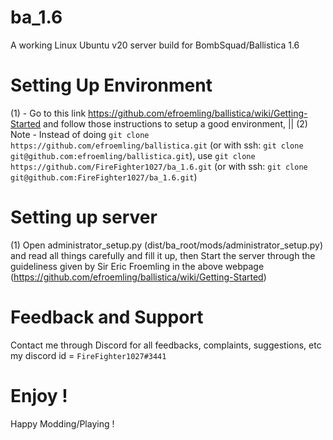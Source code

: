# ba_1.6
A working Linux Ubuntu v20 server build for BombSquad/Ballistica 1.6

# Setting Up Environment
(1) - Go to this link https://github.com/efroemling/ballistica/wiki/Getting-Started and follow those instructions to setup a good environment, 
 || (2) Note - Instead of doing `git clone https://github.com/efroemling/ballistica.git` (or with ssh: `git clone git@github.com:efroemling/ballistica.git`), use `git clone https://github.com/FireFighter1027/ba_1.6.git` (or with ssh: `git clone git@github.com:FireFighter1027/ba_1.6.git`)

# Setting up server
(1) Open administrator_setup.py (dist/ba_root/mods/administrator_setup.py) and read all things carefully and fill it up, then Start the server through the guideliness given by Sir Eric Froemling in the above webpage (https://github.com/efroemling/ballistica/wiki/Getting-Started)

# Feedback and Support
Contact me through Discord for all feedbacks, complaints, suggestions, etc
my discord id = `FireFighter1027#3441`

# Enjoy !
Happy Modding/Playing !
